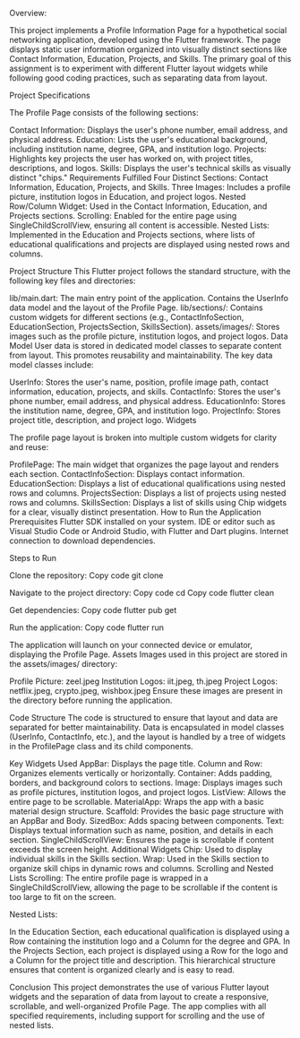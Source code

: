 Overview:

This project implements a Profile Information Page for a hypothetical social networking application, developed using the Flutter framework. The page displays static user information organized into visually distinct sections like Contact Information, Education, Projects, and Skills. The primary goal of this assignment is to experiment with different Flutter layout widgets while following good coding practices, such as separating data from layout.

Project Specifications

The Profile Page consists of the following sections:

Contact Information: Displays the user's phone number, email address, and physical address.
Education: Lists the user's educational background, including institution name, degree, GPA, and institution logo.
Projects: Highlights key projects the user has worked on, with project titles, descriptions, and logos.
Skills: Displays the user's technical skills as visually distinct "chips."
Requirements Fulfilled
Four Distinct Sections: Contact Information, Education, Projects, and Skills.
Three Images: Includes a profile picture, institution logos in Education, and project logos.
Nested Row/Column Widget: Used in the Contact Information, Education, and Projects sections.
Scrolling: Enabled for the entire page using SingleChildScrollView, ensuring all content is accessible.
Nested Lists: Implemented in the Education and Projects sections, where lists of educational qualifications and projects are displayed using nested rows and columns.

Project Structure
This Flutter project follows the standard structure, with the following key files and directories:

lib/main.dart: The main entry point of the application. Contains the UserInfo data model and the layout of the Profile Page.
lib/sections/: Contains custom widgets for different sections (e.g., ContactInfoSection, EducationSection, ProjectsSection, SkillsSection).
assets/images/: Stores images such as the profile picture, institution logos, and project logos.
Data Model
User data is stored in dedicated model classes to separate content from layout. This promotes reusability and maintainability. The key data model classes include:

UserInfo: Stores the user's name, position, profile image path, contact information, education, projects, and skills.
ContactInfo: Stores the user's phone number, email address, and physical address.
EducationInfo: Stores the institution name, degree, GPA, and institution logo.
ProjectInfo: Stores project title, description, and project logo.
Widgets

The profile page layout is broken into multiple custom widgets for clarity and reuse:

ProfilePage: The main widget that organizes the page layout and renders each section.
ContactInfoSection: Displays contact information.
EducationSection: Displays a list of educational qualifications using nested rows and columns.
ProjectsSection: Displays a list of projects using nested rows and columns.
SkillsSection: Displays a list of skills using Chip widgets for a clear, visually distinct presentation.
How to Run the Application
Prerequisites
Flutter SDK installed on your system.
IDE or editor such as Visual Studio Code or Android Studio, with Flutter and Dart plugins.
Internet connection to download dependencies.

Steps to Run

Clone the repository:
Copy code
git clone <repository-url>

Navigate to the project directory:
Copy code
cd <project-directory>
Copy code
flutter clean 

Get dependencies:
Copy code
flutter pub get

Run the application:
Copy code
flutter run

The application will launch on your connected device or emulator, displaying the Profile Page.
Assets
Images used in this project are stored in the assets/images/ directory:

Profile Picture: zeel.jpeg
Institution Logos: iit.jpeg, th.jpeg
Project Logos: netflix.jpeg, crypto.jpeg, wishbox.jpeg
Ensure these images are present in the directory before running the application.

Code Structure
The code is structured to ensure that layout and data are separated for better maintainability. Data is encapsulated in model classes (UserInfo, ContactInfo, etc.), and the layout is handled by a tree of widgets in the ProfilePage class and its child components.

Key Widgets Used
AppBar: Displays the page title.
Column and Row: Organizes elements vertically or horizontally.
Container: Adds padding, borders, and background colors to sections.
Image: Displays images such as profile pictures, institution logos, and project logos.
ListView: Allows the entire page to be scrollable.
MaterialApp: Wraps the app with a basic material design structure.
Scaffold: Provides the basic page structure with an AppBar and Body.
SizedBox: Adds spacing between components.
Text: Displays textual information such as name, position, and details in each section.
SingleChildScrollView: Ensures the page is scrollable if content exceeds the screen height.
Additional Widgets
Chip: Used to display individual skills in the Skills section.
Wrap: Used in the Skills section to organize skill chips in dynamic rows and columns.
Scrolling and Nested Lists
Scrolling: The entire profile page is wrapped in a SingleChildScrollView, allowing the page to be scrollable if the content is too large to fit on the screen.

Nested Lists:

In the Education Section, each educational qualification is displayed using a Row containing the institution logo and a Column for the degree and GPA.
In the Projects Section, each project is displayed using a Row for the logo and a Column for the project title and description.
This hierarchical structure ensures that content is organized clearly and is easy to read.

Conclusion
This project demonstrates the use of various Flutter layout widgets and the separation of data from layout to create a responsive, scrollable, and well-organized Profile Page. The app complies with all specified requirements, including support for scrolling and the use of nested lists.